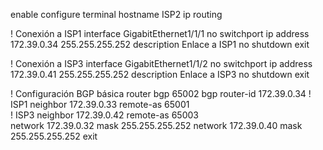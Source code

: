 enable
configure terminal
hostname ISP2
ip routing

! Conexión a ISP1
interface GigabitEthernet1/1/1
 no switchport
 ip address 172.39.0.34 255.255.255.252
 description Enlace a ISP1
 no shutdown
 exit

! Conexión a ISP3
interface GigabitEthernet1/1/2
 no switchport
 ip address 172.39.0.41 255.255.255.252
 description Enlace a ISP3
 no shutdown
 exit

! Configuración BGP básica
router bgp 65002
 bgp router-id 172.39.0.34
 ! ISP1
 neighbor 172.39.0.33 remote-as 65001  
 ! ISP3
 neighbor 172.39.0.42 remote-as 65003  
 network 172.39.0.32 mask 255.255.255.252
 network 172.39.0.40 mask 255.255.255.252
 exit